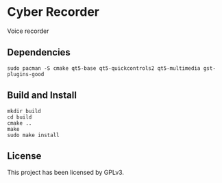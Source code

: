# Cyber Recorder

Voice recorder

## Dependencies

```shell
sudo pacman -S cmake qt5-base qt5-quickcontrols2 qt5-multimedia gst-plugins-good
```

## Build and Install

```shell
mkdir build
cd build
cmake ..
make
sudo make install
```

## License

This project has been licensed by GPLv3.
